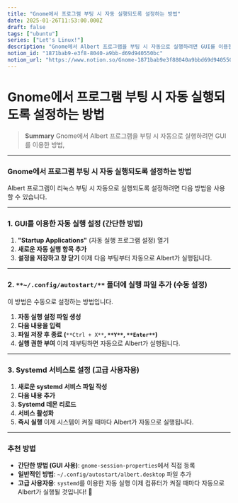 ```yaml
---
title: "Gnome에서 프로그램 부팅 시 자동 실행되도록 설정하는 방법"
date: 2025-01-26T11:53:00.000Z
draft: false
tags: ["ubuntu"]
series: ["Let's Linux!"]
description: "Gnome에서 Albert 프로그램을 부팅 시 자동으로 실행하려면 GUI를 이용한 방법, "
notion_id: "1871bab9-e3f8-8040-a9bb-d69d940550bc"
notion_url: "https://www.notion.so/Gnome-1871bab9e3f88040a9bbd69d940550bc"
---
```


# Gnome에서 프로그램 부팅 시 자동 실행되도록 설정하는 방법

> **Summary**
> Gnome에서 Albert 프로그램을 부팅 시 자동으로 실행하려면 GUI를 이용한 방법, 

---

### **Gnome에서 프로그램 부팅 시 자동 실행되도록 설정하는 방법**

Albert 프로그램이 리눅스 부팅 시 자동으로 실행되도록 설정하려면 다음 방법을 사용할 수 있습니다.

---

### **1. GUI를 이용한 자동 실행 설정 (간단한 방법)**

1. **"Startup Applications"** (자동 실행 프로그램 설정) 열기
1. **새로운 자동 실행 항목 추가**
1. **설정을 저장하고 창 닫기**
이제 다음 부팅부터 자동으로 Albert가 실행됩니다.

---

### **2. **`**~/.config/autostart/**`** 폴더에 실행 파일 추가 (수동 설정)**

이 방법은 수동으로 설정하는 방법입니다.

1. **자동 실행 설정 파일 생성**
1. **다음 내용을 입력**
1. **파일 저장 후 종료 (**`**Ctrl + X**`**, **`**Y**`**, **`**Enter**`**)**
1. **실행 권한 부여**
이제 재부팅하면 자동으로 Albert가 실행됩니다.

---

### **3. Systemd 서비스로 설정 (고급 사용자용)**

1. **새로운 systemd 서비스 파일 작성**
1. **다음 내용 추가**
1. **Systemd 데몬 리로드**
1. **서비스 활성화**
1. **즉시 실행**
이제 시스템이 켜질 때마다 Albert가 자동으로 실행됩니다.

---

### **추천 방법**

- **간단한 방법 (GUI 사용)**: `gnome-session-properties`에서 직접 등록
- **일반적인 방법**: `~/.config/autostart/albert.desktop` 파일 추가
- **고급 사용자용**: `systemd`를 이용한 자동 실행
이제 컴퓨터가 켜질 때마다 자동으로 Albert가 실행될 것입니다! 🚀

